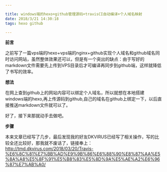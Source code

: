 ```yaml
---

title: windows端的hexo+github管理源码+travisCI自动编译+个人域名映射
date: 2018/3/21 14:30:18 
tags: hexo github

---
```


**前言**

之前写了一篇vps端的hexo+vps端的nginx+github实现个人域名和github域名同时访问网站，虽然整体效果还可以，但是有一个突出的缺点：由于写好的markdown文件需要先上传到VPS目录后才可编译再同步到github端，这样就降低了书写的效率。

**想法**

在网上查到github上的网站内容可以绑定个人域名，所以就想在本地搭建windows端的hexo,再上传源码到github,自己的域名在github上绑定一下，以后直接推送markdown文件就可以了。

好了，接下来那就动手去做吧。

**步骤**

本来文章已经写了几步，最后发现我的好友DKVIRUS已经写了相关操作，写的比较全还比较好，那我就不废话了，链接奉上：[http://tmd.dkvirus.com/2018/03/20/Travis-%E6%8C%81%E7%BB%AD%E9%9B%86%E6%88%90%E8%87%AA%E5%8A%A8%E5%8F%91%E5%B8%83%E5%8D%9A%E5%AE%A2%E6%96%87%E7%AB%A0/
](http://tmd.dkvirus.com/2018/03/20/Travis-%E6%8C%81%E7%BB%AD%E9%9B%86%E6%88%90%E8%87%AA%E5%8A%A8%E5%8F%91%E5%B8%83%E5%8D%9A%E5%AE%A2%E6%96%87%E7%AB%A0/ "dkvirus的步骤")
